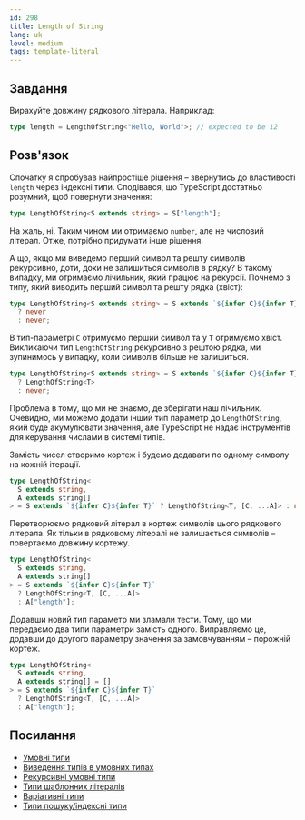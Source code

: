 ```yaml
---
id: 298
title: Length of String
lang: uk
level: medium
tags: template-literal
---
```


## Завдання

Вирахуйте довжину рядкового літерала. Наприклад:

```typescript
type length = LengthOfString<"Hello, World">; // expected to be 12
```

## Розв'язок

Спочатку я спробував найпростіше рішення – звернутись до властивості `length`
через індексні типи. Сподівався, що TypeScript достатньо розумний, щоб повернути
значення:

```typescript
type LengthOfString<S extends string> = S["length"];
```

На жаль, ні. Таким чином ми отримаємо `number`, але не числовий літерал. Отже,
потрібно придумати інше рішення.

А що, якщо ми виведемо перший символ та решту символів рекурсивно, доти, доки не
залишиться символів в рядку? В такому випадку, ми отримаємо лічильник, який
працює на рекурсії. Почнемо з типу, який виводить перший символ та решту рядка
(хвіст):

```typescript
type LengthOfString<S extends string> = S extends `${infer C}${infer T}`
  ? never
  : never;
```

В тип-параметрі `C` отримуємо перший символ та у `T` отримуємо хвіст. Викликаючи
тип `LengthOfString` рекурсивно з рештою рядка, ми зупинимось у випадку, коли
символів більше не залишиться.

```typescript
type LengthOfString<S extends string> = S extends `${infer C}${infer T}`
  ? LengthOfString<T>
  : never;
```

Проблема в тому, що ми не знаємо, де зберігати наш лічильник. Очевидно, ми
можемо додати інший тип параметр до `LengthOfString`, який буде акумулювати
значення, але TypeScript не надає інструментів для керування числами в системі
типів.

Замість чисел створимо кортеж і будемо додавати по одному символу на кожній
ітерації.

```typescript
type LengthOfString<
  S extends string,
  A extends string[]
> = S extends `${infer C}${infer T}` ? LengthOfString<T, [C, ...A]> : never;
```

Перетворюємо рядковий літерал в кортеж символів цього рядкового літерала. Як
тільки в рядковому літералі не залишається символів – повертаємо довжину
кортежу.

```typescript
type LengthOfString<
  S extends string,
  A extends string[]
> = S extends `${infer C}${infer T}`
  ? LengthOfString<T, [C, ...A]>
  : A["length"];
```

Додавши новий тип параметр ми зламали тести. Тому, що ми передаємо два типи
параметри замість одного. Виправляємо це, додавши до другого параметру значення
за замовчуванням – порожній кортеж.

```typescript
type LengthOfString<
  S extends string,
  A extends string[] = []
> = S extends `${infer C}${infer T}`
  ? LengthOfString<T, [C, ...A]>
  : A["length"];
```

## Посилання

- [Умовні типи](https://www.typescriptlang.org/docs/handbook/2/conditional-types.html)
- [Виведення типів в умовних типах](https://www.typescriptlang.org/docs/handbook/2/conditional-types.html#inferring-within-conditional-types)
- [Рекурсивні умовні типи](https://www.typescriptlang.org/docs/handbook/release-notes/typescript-4-1.html#recursive-conditional-types)
- [Типи шаблонних літералів](https://www.typescriptlang.org/docs/handbook/release-notes/typescript-4-1.html#template-literal-types)
- [Варіативні типи](https://www.typescriptlang.org/docs/handbook/release-notes/typescript-4-0.html#variadic-tuple-types)
- [Типи пошуку/індексні типи](https://www.typescriptlang.org/docs/handbook/2/indexed-access-types.html)
